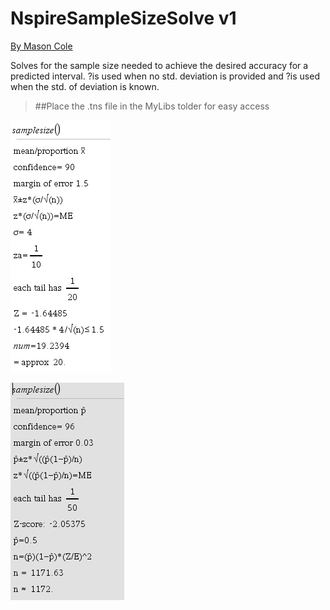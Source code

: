 # NspireSampleSizeSolve v1

[By Mason Cole](https://www.mason-cole.com)


Solves for the sample size needed to achieve the desired accuracy for a predicted interval. ?is used when no std. deviation is provided and ?is used when the std. of deviation is known.

>##Place the .tns file in the MyLibs tolder for easy access
 

![alt tag](./examplePic1.PNG)


![alt tag](./examplePic2.PNG)

